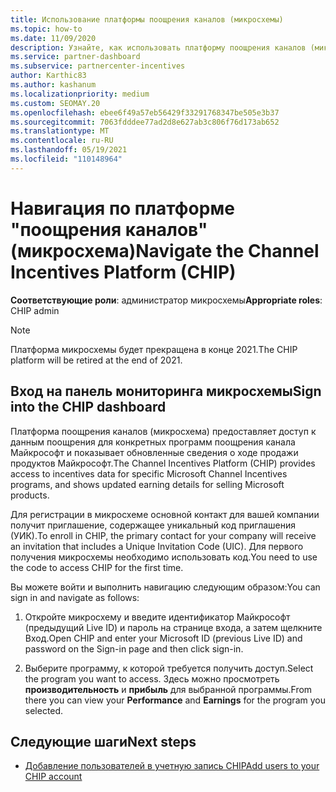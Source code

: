 ```yaml
---
title: Использование платформы поощрения каналов (микросхемы)
ms.topic: how-to
ms.date: 11/09/2020
description: Узнайте, как использовать платформу поощрения каналов (микросхемы) для работы с поощрениями. Примечание. Эта платформа будет прекращена в конце 2021.
ms.service: partner-dashboard
ms.subservice: partnercenter-incentives
author: Karthic83
ms.author: kashanum
ms.localizationpriority: medium
ms.custom: SEOMAY.20
ms.openlocfilehash: ebee6f49a57eb56429f33291768347be505e3b37
ms.sourcegitcommit: 7063fdddee77ad2d8e627ab3c806f76d173ab652
ms.translationtype: MT
ms.contentlocale: ru-RU
ms.lasthandoff: 05/19/2021
ms.locfileid: "110148964"
---
```

# <a name="navigate-the-channel-incentives-platform-chip"></a><span data-ttu-id="19d67-104">Навигация по платформе "поощрения каналов" (микросхема)</span><span class="sxs-lookup"><span data-stu-id="19d67-104">Navigate the Channel Incentives Platform (CHIP)</span></span>

<span data-ttu-id="19d67-105">**Соответствующие роли**: администратор микросхемы</span><span class="sxs-lookup"><span data-stu-id="19d67-105">**Appropriate roles**: CHIP admin</span></span>

>[!NOTE]
><span data-ttu-id="19d67-106">Платформа микросхемы будет прекращена в конце 2021.</span><span class="sxs-lookup"><span data-stu-id="19d67-106">The CHIP platform will be retired at the end of 2021.</span></span>

## <a name="sign-into-the-chip-dashboard"></a><span data-ttu-id="19d67-107">Вход на панель мониторинга микросхемы</span><span class="sxs-lookup"><span data-stu-id="19d67-107">Sign into the CHIP dashboard</span></span>

<span data-ttu-id="19d67-108">Платформа поощрения каналов (микросхема) предоставляет доступ к данным поощрения для конкретных программ поощрения канала Майкрософт и показывает обновленные сведения о ходе продажи продуктов Майкрософт.</span><span class="sxs-lookup"><span data-stu-id="19d67-108">The Channel Incentives Platform (CHIP) provides access to incentives data for specific Microsoft Channel Incentives programs, and shows updated earning details for selling Microsoft products.</span></span>

<span data-ttu-id="19d67-109">Для регистрации в микросхеме основной контакт для вашей компании получит приглашение, содержащее уникальный код приглашения (УИК).</span><span class="sxs-lookup"><span data-stu-id="19d67-109">To enroll in CHIP, the primary contact for your company will receive an invitation that includes a Unique Invitation Code (UIC).</span></span> <span data-ttu-id="19d67-110">Для первого получения микросхемы необходимо использовать код.</span><span class="sxs-lookup"><span data-stu-id="19d67-110">You need to use the code to access CHIP for the first time.</span></span>


<span data-ttu-id="19d67-111">Вы можете войти и выполнить навигацию следующим образом:</span><span class="sxs-lookup"><span data-stu-id="19d67-111">You can sign in and navigate as follows:</span></span>

1. <span data-ttu-id="19d67-112">Откройте микросхему и введите идентификатор Майкрософт (предыдущий Live ID) и пароль на странице входа, а затем щелкните Вход.</span><span class="sxs-lookup"><span data-stu-id="19d67-112">Open CHIP and enter your Microsoft ID (previous Live ID) and password on the Sign-in page and then click sign-in.</span></span>
 
1. <span data-ttu-id="19d67-113">Выберите программу, к которой требуется получить доступ.</span><span class="sxs-lookup"><span data-stu-id="19d67-113">Select the program you want to access.</span></span>
<span data-ttu-id="19d67-114">Здесь можно просмотреть **производительность** и **прибыль** для выбранной программы.</span><span class="sxs-lookup"><span data-stu-id="19d67-114">From there you can view your **Performance** and **Earnings** for the program you selected.</span></span> 

## <a name="next-steps"></a><span data-ttu-id="19d67-115">Следующие шаги</span><span class="sxs-lookup"><span data-stu-id="19d67-115">Next steps</span></span>

- [<span data-ttu-id="19d67-116">Добавление пользователей в учетную запись CHIP</span><span class="sxs-lookup"><span data-stu-id="19d67-116">Add users to your CHIP account</span></span>](chip-users.md)
